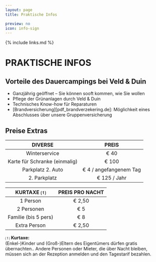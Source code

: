 ```yaml
---
layout: page
title: Praktische Infos

preview: no
icon: info-sign
---
```


{% include links.md %}

# PRAKTISCHE INFOS

## Vorteile des Dauercampings bei Veld & Duin
- Ganzjährig geöffnet –  Sie können sooft kommen, wie Sie wollen
- Pflege der Grünanlagen durch Veld & Duin
- Technisches Know-how für Reparaturen
- [Brandversicherung][pdf_brandverzekering.de]: Möglichkeit eines Abschlusses über unsere Gruppenversicherung


## Preise Extras

DIVERSE               |PREIS           
:--------------------:|:--------------:
Winterservice         |€ 40                    
Karte für Schranke (einmalig) |€ 100          
Parkplatz 2. Auto      |€ 4 / angefangenem Tag  
2. Parkplatz           |€ 125 / Jahr       


KURTAXE ⑴          |PREIS PRO NACHT|
:------------------:|:-------------:|
1 Person          | € 2,50        
2 Personen          | € 5  
Familie (bis 5 pers)  | € 8     
Extra Person       | € 2,50


⑴ **Kurtaxe:**<br> (Enkel-)Kinder und (Groß-)Eltern des Eigentümers dürfen gratis übernachten.. Andere Personen oder Mieter, die über Nacht bleiben, müssen sich an der Rezeption anmelden und den Tagestarif bezahlen.